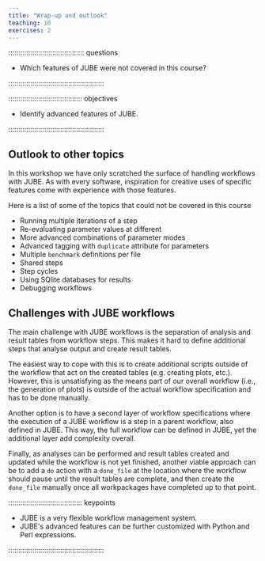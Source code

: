 ```yaml
---
title: "Wrap-up and outlook"
teaching: 10
exercises: 2
---
```



:::::::::::::::::::::::::::::::::::::: questions

- Which features of JUBE were not covered in this course?

::::::::::::::::::::::::::::::::::::::::::::::::

::::::::::::::::::::::::::::::::::::: objectives

- Identify advanced features of JUBE.

::::::::::::::::::::::::::::::::::::::::::::::::

## Outlook to other topics

In this workshop we have only scratched the surface of handling workflows with JUBE.
As with every software, inspiration for creative uses of specific features come with experience with those features.

Here is a list of some of the topics that could not be covered in this course

- Running multiple iterations of a step
- Re-evaluating parameter values at different
- More advanced combinations of parameter modes
- Advanced tagging with `duplicate` attribute for parameters
- Multiple `benchmark` definitions per file
- Shared steps
- Step cycles
- Using SQlite databases for results
- Debugging workflows


## Challenges with JUBE workflows

The main challenge with JUBE workflows is the separation of analysis and result tables from workflow steps.
This makes it hard to define additional steps that analyse output and create result tables.

The easiest way to cope with this is to create additional scripts outside of the workflow that act on the created tables (e.g. creating plots, etc.).
However, this is unsatisfying as the means part of our overall workflow (i.e., the generation of plots) is outside of the actual workflow specification and has to be done manually.

Another option is to have a second layer of workflow specifications where the execution of a JUBE workflow is a step in a parent workflow, also defined in JUBE.
This way, the full workflow can be defined in JUBE, yet the additional layer add complexity overall.

Finally, as analyses can be performed and result tables created and updated while the workflow is not yet finished, another viable approach can be to add a `do` action with a `done_file` at the location where the workflow should pause until the result tables are complete, and then create the `done_file` manually once all workpackages have completed up to that point.

::::::::::::::::::::::::::::::::::::: keypoints

- JUBE is a very flexible workflow management system.
- JUBE's advanced features can be further customized with Python and Perl expressions.

::::::::::::::::::::::::::::::::::::::::::::::::





